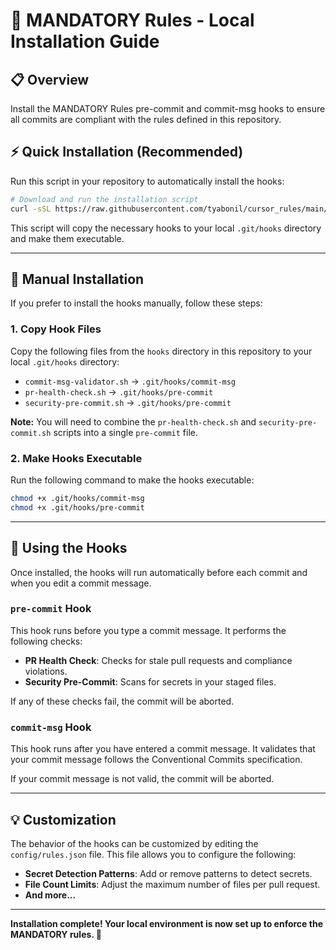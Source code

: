 # 🚀 MANDATORY Rules - Local Installation Guide

## 📋 Overview

Install the MANDATORY Rules pre-commit and commit-msg hooks to ensure all commits are compliant with the rules defined in this repository.

## ⚡ Quick Installation (Recommended)

Run this script in your repository to automatically install the hooks:

```bash
# Download and run the installation script
curl -sSL https://raw.githubusercontent.com/tyabonil/cursor_rules/main/install-rule-checker.sh | bash
```

This script will copy the necessary hooks to your local `.git/hooks` directory and make them executable.

---

## 🔧 Manual Installation

If you prefer to install the hooks manually, follow these steps:

### 1. **Copy Hook Files**

Copy the following files from the `hooks` directory in this repository to your local `.git/hooks` directory:

- `commit-msg-validator.sh` -> `.git/hooks/commit-msg`
- `pr-health-check.sh` -> `.git/hooks/pre-commit`
- `security-pre-commit.sh` -> `.git/hooks/pre-commit`

**Note:** You will need to combine the `pr-health-check.sh` and `security-pre-commit.sh` scripts into a single `pre-commit` file.

### 2. **Make Hooks Executable**

Run the following command to make the hooks executable:

```bash
chmod +x .git/hooks/commit-msg
chmod +x .git/hooks/pre-commit
```

---

## 🧪 Using the Hooks

Once installed, the hooks will run automatically before each commit and when you edit a commit message.

### **`pre-commit` Hook**

This hook runs before you type a commit message. It performs the following checks:

- **PR Health Check**: Checks for stale pull requests and compliance violations.
- **Security Pre-Commit**: Scans for secrets in your staged files.

If any of these checks fail, the commit will be aborted.

### **`commit-msg` Hook**

This hook runs after you have entered a commit message. It validates that your commit message follows the Conventional Commits specification.

If your commit message is not valid, the commit will be aborted.

---

## 💡 Customization

The behavior of the hooks can be customized by editing the `config/rules.json` file. This file allows you to configure the following:

- **Secret Detection Patterns**: Add or remove patterns to detect secrets.
- **File Count Limits**: Adjust the maximum number of files per pull request.
- **And more...**

---

**Installation complete! Your local environment is now set up to enforce the MANDATORY rules. 🎉**
